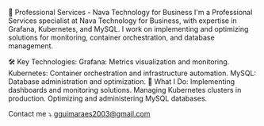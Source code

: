 🚀 Professional Services - Nava Technology for Business
I'm a Professional Services specialist at Nava Technology for Business, with expertise in Grafana, Kubernetes, and MySQL. I work on implementing and optimizing solutions for monitoring, container orchestration, and database management.

🛠️ Key Technologies:
Grafana: Metrics visualization and monitoring.
Kubernetes: Container orchestration and infrastructure automation.
MySQL: Database administration and optimization.
💼 What I Do:
Implementing dashboards and monitoring solutions.
Managing Kubernetes clusters in production.
Optimizing and administering MySQL databases.

Contact me ⤵️
gguimaraes2003@gmail.com
